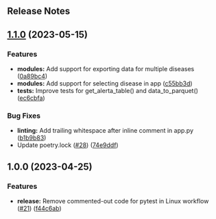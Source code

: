 Release Notes
---

## [1.1.0](https://github.com/AlertaDengue/epi-scanner/compare/1.0.0...1.1.0) (2023-05-15)


### Features

* **modules:** Add support for exporting data for multiple diseases ([0a89bc4](https://github.com/AlertaDengue/epi-scanner/commit/0a89bc4e0a8842c5da5498eb850a09063e2fc202))
* **modules:** Add support for selecting disease in app ([c55bb3d](https://github.com/AlertaDengue/epi-scanner/commit/c55bb3d5e479cb42352202c4ebea414a7212390b))
* **tests:** Improve tests for get_alerta_table() and data_to_parquet() ([ec6cbfa](https://github.com/AlertaDengue/epi-scanner/commit/ec6cbfafea2e586f5c6759a168e1edeb3fd5cf64))


### Bug Fixes

* **linting:** Add trailing whitespace after inline comment in app.py ([b1b9b83](https://github.com/AlertaDengue/epi-scanner/commit/b1b9b83de68209f11bd50e3b0f7a2cfe423d2ea4))
* Update poetry.lock ([#28](https://github.com/AlertaDengue/epi-scanner/issues/28)) ([74e9ddf](https://github.com/AlertaDengue/epi-scanner/commit/74e9ddf0828bd101bb44aa35991db75c855665be))

## 1.0.0 (2023-04-25)


### Features

* **release:** Remove commented-out code for pytest in Linux workflow ([#21](https://github.com/AlertaDengue/epi-scanner/issues/21)) ([f44c6ab](https://github.com/AlertaDengue/epi-scanner/commit/f44c6ab6a9b71d0cdc0c4c915b6a9bac2f2a0872))
